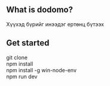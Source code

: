 

## What is dodomo?

Хүүхэд бүрийг инээдэг ертөнц бүтээх

## Get started

git clone <br/>
npm install <br/>
npm install -g win-node-env <br/>
npm run dev

